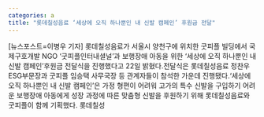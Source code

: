 ```yaml
---
categories: a
title: "롯데칠성음료 ‘세상에 오직 하나뿐인 내 신발 캠페인’ 후원금 전달"
---
```

[뉴스포스트=이병우 기자] 롯데칠성음료가 서울시 양천구에 위치한 굿피플 빌딩에서 국제구호개발 NGO ‘굿피플인터내셜널’과 보행장애 아동을 위한 ‘세상에 오직 하나뿐인 내 신발 캠페인’후원금 전달식을 진행했다고 22일 밝혔다.전달식은 롯데칠성음료 정찬우 ESG부문장과 굿피플 임승택 사무국장 등 관계자들이 참석한 가운데 진행됐다.‘세상에 오직 하나뿐인 내 신발 캠페인’은 가정 형편이 어려워 고가의 특수 신발을 구입하기 어려운 보행장애 아동에게 성장 과정에 따른 맞춤형 신발을 후원하기 위해 롯데칠성음료와 굿피플이 함께 기획했다. 롯데칠성
